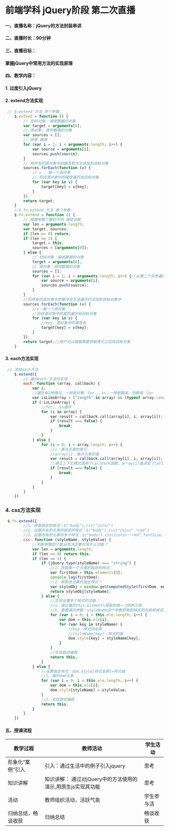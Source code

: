 # 前端学科 jQuery阶段 第二次直播

#### 一、直播名称：jQuery的方法封装串讲

#### 二、直播时长：90分钟

#### 三、直播目标：

#### 掌握jQuery中常用方法的实现原理

#### 四、教学内容：

#### 1. 过度引入jQuery

#### 2. extend方法实现

```js
 // $.extend 方法 多个参数
    $.extend = function () {
        // 目标对象: 接受数据的对象
        var target = arguments[0];
        // 源对象: 提供数据的对象
        var sources = [];
        // 获取 数据
        for (var i = 1; i < arguments.length; i++) {
            var source = arguments[i];
            sources.push(source);
        }
        // 将所有的源对象中的属性和方法添加到目标对象
        sources.forEach(function (v) {
            // v : 每一个源对象
            // 将该源对象中的属性遍历给目标对象
            for (var key in v) {
                target[key] = v[key];
            }
        })
        return target;
    }
    //$.fn.extend 方法 单个参数
    $.fn.extend = function () {
        // 根据参数个数的不同 确定功能
        var len = arguments.length;
        var target, sources;
        if (len == 0) return;
        if (len == 1) {
            target = this;
            sources = [arguments[0]];
        } else {
            // 目标对象：接收数据的对象
            target = arguments[0];
            // 源对象：提供数据的对象
            sources = [];
            for (var i = 1; i < arguments.length; i++) {//从第二个实参遍历到最后一个实参
                var source = arguments[i];
                sources.push(source);
            }
        }
        //将所有的源对象中的属性和方法遍历的添加到目标对象中
        sources.forEach(function (v) {
            //v：每一个源对象
            //将该源对象中的属性遍历给目标对象
            for (var key in v) {
                //key：源对象中的属性名
                target[key] = v[key];
            }
        });
        return target;//用户可以根据需要获取拷贝之后的目标对象
    }
```

#### 3. each方法实现

```js
 // 添加each方法
    $.extend({
        // 遍历each 方法的实现
        each: function (array, callback) {
            var i;
            //遍历有2种情况，一种是对象：for...in；一种是数组、伪数组：for
            var isLikeArray = ("length" in array) && (typeof array.length === "number") && array.length >= 0;
            if (!isLikeArray) {
                //for...in循环
                for (i in array) {
                    var result = callback.call(array[i], i, array[i]);
                    if (result === false) {
                        break;
                    }
                }
            } else {
                for (i = 0; i < array.length; i++) {
                    //i：表示元素的索引
                    //array[i]：表示元素的值
                    var result = callback.call(array[i], i, array[i]);
                    //通过上下文模式调用了callback函数，array[i]就决定了callback函数内部的this的值
                    if (result === false) {
                        break;
                    }
                }
            }
        }
    })
```

### 4. css方法实现

```js
 $.fn.extend({
        //1、获取指定的样式：$("body").css("color")
        //2、设置所有的元素的指定的样式：$("body").css("color","red")
        //3、设置所有的元素的多个样式：$("body").css({color:"red",fontSize:"20px"})
        css: function (styleName, styleValue) {
            //判断参数的个数从而决定要实现什么功能？
            var len = arguments.length;
            if (len == 0) return this;
            if (len == 1) {
                if (jQuery.type(styleName) === "string") {
                    //1、获取第一个元素的指定的样式：
                    var firstDom = this.elements[0];
                    console.log(firstDom);
                    //2、获取该元素的指定样式？
                    var styleObj = window.getComputedStyle(firstDom, null);
                    return styleObj[styleName];
                } else {
                    //实现设置多个样式的功能：
                    //a、通过遍历this.elements获取到每一个DOM元素
                    //b、需要遍历参数：styleName这个参数获取到样式的名称和样式的值
                    for (var i = 0; i < this.ele.length; i++) {
                        var dom = this.ele[i];
                        for (var key in styleName) {
                            //key：样式的名称
                            //styleName[key]：样式的值
                            dom.style[key] = styleName[key];
                        }
                    }
                    //实现链式编程
                    return this;
                }
            } else {
                //设置指定样式：dom.style[样式名称]=样式值
                //1、遍历dom元素
                for (var i = 0; i < this.ele.length; i++) {
                    var dom = this.ele[i];
                    dom.style[styleName] = styleValue;
                }
                //2、实现链式编程
                return this;
            }
        }
    })
```

#### 五、授课流程

| 教学过程           | 教师活动                                                     | 学生活动   |
| ------------------ | ------------------------------------------------------------ | ---------- |
| 形象化“案例”引入   | 引入：通过生活中的例子引入jquery                             | 思考       |
| 知识讲解           | 知识讲解：  通过对jQuery中的方法使用的演示,用原生js实现其功能 | 思考       |
| 活动               | 教师组织活动，活跃气氛                                       | 学生参与活 |
| 归纳总结，畅谈收获 | 归纳总结                                                     | 畅谈收获   |